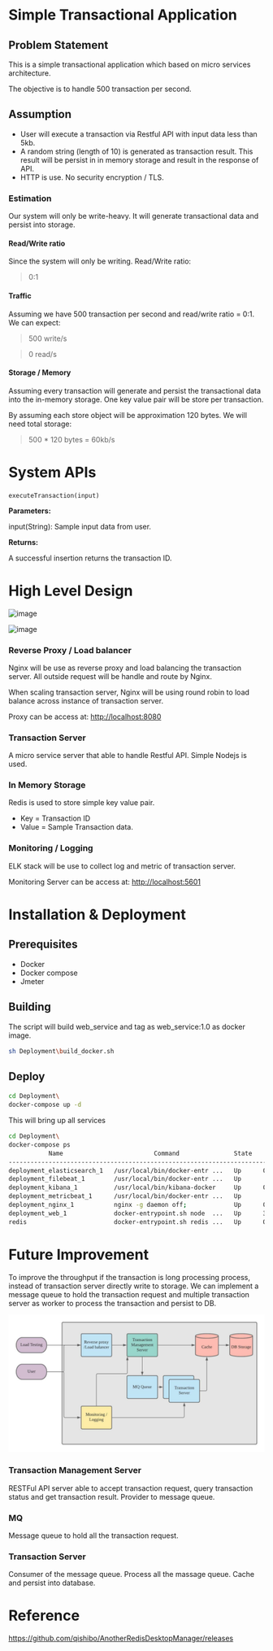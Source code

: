 # Simple Transactional Application
## Problem Statement
This is a simple transactional application which based on micro services architecture.

The objective is to handle 500 transaction per second.


## Assumption
- User will execute a transaction via Restful API with input data less than 5kb.
- A random string (length of 10) is generated as transaction result. 
  This result will be persist in in memory storage and result in the response of API.
- HTTP is use. No security encryption / TLS.


### Estimation
Our system will only be write-heavy. It will generate transactional data and persist into storage.

#### Read/Write ratio
Since the system will only be writing. Read/Write ratio:

> 0:1


#### Traffic
Assuming we have 500 transaction per second and read/write ratio = 0:1. We can expect:

> 500 write/s

> 0 read/s

####  Storage / Memory
Assuming every transaction will generate and persist the transactional data into the in-memory storage. One key value pair will be store per transaction.

By assuming each store object will be approximation 120 bytes. We will need total storage:

> 500 * 120 bytes = 60kb/s

# System APIs

```executeTransaction(input)```

**Parameters:**

input(String): Sample input data from user.

**Returns:**

A successful insertion returns the transaction ID.

# High Level Design
![image](./Resources/Transaction.jpeg)

![image](./Resources/Transaction_1.jpeg)

### Reverse Proxy / Load balancer
Nginx will be use as reverse proxy and load balancing the transaction server. All outside request will be handle and route by Nginx. 

When scaling transaction server, Nginx will be using round robin to load balance across instance of transaction server.

Proxy can be access at: [http://localhost:8080](http://localhost:8080)

### Transaction Server
A micro service server that able to handle Restful API. Simple Nodejs is used.

### In Memory Storage
Redis is used to store simple key value pair. 
* Key = Transaction ID
* Value = Sample Transaction data.

### Monitoring / Logging
ELK stack will be use to collect log and metric of transaction server.

Monitoring Server can be access at: [http://localhost:5601](http://localhost:5601)

# Installation & Deployment
## Prerequisites
- Docker
- Docker compose
- Jmeter

## Building
The script will build web_service and tag as web_service:1.0 as docker image.
```bash
sh Deployment\build_docker.sh
```

## Deploy
```bash
cd Deployment\
docker-compose up -d 
```
This will bring up all services

```bash
cd Deployment\
docker-compose ps
           Name                         Command               State                         Ports
------------------------------------------------------------------------------------------------------------------------
deployment_elasticsearch_1   /usr/local/bin/docker-entr ...   Up      0.0.0.0:9200->9200/tcp,:::9200->9200/tcp, 9300/tcp
deployment_filebeat_1        /usr/local/bin/docker-entr ...   Up
deployment_kibana_1          /usr/local/bin/kibana-docker     Up      0.0.0.0:5601->5601/tcp,:::5601->5601/tcp
deployment_metricbeat_1      /usr/local/bin/docker-entr ...   Up
deployment_nginx_1           nginx -g daemon off;             Up      0.0.0.0:8080->80/tcp,:::8080->80/tcp
deployment_web_1             docker-entrypoint.sh node  ...   Up      3000/tcp
redis                        docker-entrypoint.sh redis ...   Up      0.0.0.0:6379->6379/tcp,:::6379->6379/tcp

```

# Future Improvement
To improve the throughput if the transaction is long processing process, instead of transaction server directly write to storage. We can implement a message queue to hold the transaction request and multiple transaction server as worker to process the transaction and persist to DB.

![image](./Resources/Transaction_2.jpeg)

### Transaction Management Server
RESTFul API server able to accept transaction request, query transaction status and get transaction result. Provider to message queue.

### MQ
Message queue to hold all the transaction request.

### Transaction Server
Consumer of the message queue. Process all the massage queue. Cache and persist into database.

# Reference
https://github.com/qishibo/AnotherRedisDesktopManager/releases
